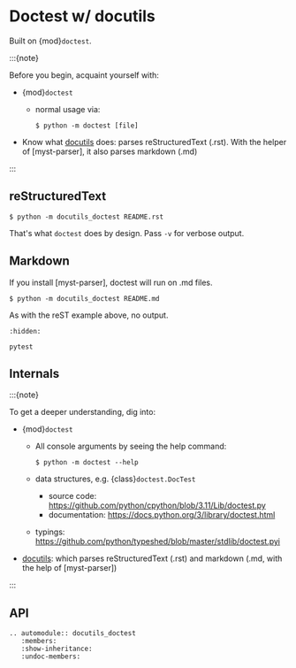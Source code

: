 # Doctest w/ docutils

Built on {mod}`doctest`.

:::{note}

Before you begin, acquaint yourself with:

- {mod}`doctest`

  - normal usage via:

    ```console
    $ python -m doctest [file]
    ```

- Know what [docutils] does: parses reStructuredText (.rst). With the helper of [myst-parser], it also parses markdown (.md)

:::

## reStructuredText

```console
$ python -m docutils_doctest README.rst
```

That's what `doctest` does by design. Pass `-v` for verbose output.

## Markdown

If you install [myst-parser], doctest will run on .md files.

```console
$ python -m docutils_doctest README.md
```

As with the reST example above, no output.

```{toctree}
:hidden:

pytest
```

[docutils]: https://www.docutils.org/

## Internals

:::{note}

To get a deeper understanding, dig into:

- {mod}`doctest`

  - All console arguments by seeing the help command:

    ```console
    $ python -m doctest --help
    ```

  - data structures, e.g. {class}`doctest.DocTest`

    - source code: https://github.com/python/cpython/blob/3.11/Lib/doctest.py
    - documentation: https://docs.python.org/3/library/doctest.html

  - typings: https://github.com/python/typeshed/blob/master/stdlib/doctest.pyi

- [docutils]: which parses reStructuredText (.rst) and markdown (.md, with the
  help of [myst-parser])

:::

## API

```{eval-rst}
.. automodule:: docutils_doctest
   :members:
   :show-inheritance:
   :undoc-members:
```
